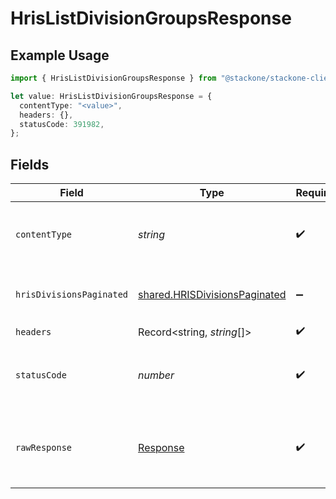 # HrisListDivisionGroupsResponse

## Example Usage

```typescript
import { HrisListDivisionGroupsResponse } from "@stackone/stackone-client-ts/sdk/models/operations";

let value: HrisListDivisionGroupsResponse = {
  contentType: "<value>",
  headers: {},
  statusCode: 391982,
};
```

## Fields

| Field                                                                                 | Type                                                                                  | Required                                                                              | Description                                                                           |
| ------------------------------------------------------------------------------------- | ------------------------------------------------------------------------------------- | ------------------------------------------------------------------------------------- | ------------------------------------------------------------------------------------- |
| `contentType`                                                                         | *string*                                                                              | :heavy_check_mark:                                                                    | HTTP response content type for this operation                                         |
| `hrisDivisionsPaginated`                                                              | [shared.HRISDivisionsPaginated](../../../sdk/models/shared/hrisdivisionspaginated.md) | :heavy_minus_sign:                                                                    | The list of division groups was retrieved.                                            |
| `headers`                                                                             | Record<string, *string*[]>                                                            | :heavy_check_mark:                                                                    | N/A                                                                                   |
| `statusCode`                                                                          | *number*                                                                              | :heavy_check_mark:                                                                    | HTTP response status code for this operation                                          |
| `rawResponse`                                                                         | [Response](https://developer.mozilla.org/en-US/docs/Web/API/Response)                 | :heavy_check_mark:                                                                    | Raw HTTP response; suitable for custom response parsing                               |